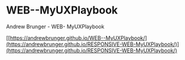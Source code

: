 # WEB--MyUXPlaybook
Andrew Brunger - WEB- MyUXPlaybook


[[https://andrewbrunger.github.io/WEB--MyUXPlaybook/](https://andrewbrunger.github.io/RESPONSIVE-WEB-MyUXPlaybook/)](https://andrewbrunger.github.io/RESPONSIVE-WEB-MyUXPlaybook/)
